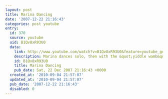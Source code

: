 ```yaml
---
layout: post
title: Marina Dancing
date: '2007-12-22 21:16:43'
categories: post youtube
entry:
  id: 370
  source: youtube
  uid: B1Qv8xR93U0
  data:
    link: http://www.youtube.com/watch?v=B1Qv8xR93U0&feature=youtube_gdata&hd=1
    description: Marina dances solo, then with the &quot;yiddle wamb&quot;
    id: B1Qv8xR93U0
    title: Marina Dancing
    pub_date: Sat, 22 Dec 2007 21:16:43 +0000
  created_at: '2010-09-04 21:57:07'
  updated_at: '2010-09-04 21:57:07'
  pub_date: '2007-12-22 21:16:43'
  disabled: 0
---
```

